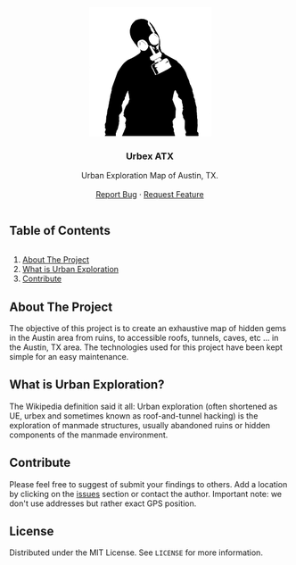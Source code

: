 <!-- PROJECT LOGO -->
<p align="center">
  <a href="https://github.com/mrauer/urbex-atx">
    <img src="images/logo.png" alt="Logo">
  </a>

  <h3 align="center">Urbex ATX</h3>

  <p align="center">
    Urban Exploration Map of Austin, TX.
    <br />
    <br />
    <a href="https://github.com/mrauer/urbex-atx/issues">Report Bug</a>
    ·
    <a href="https://github.com/mrauer/urbex-atx/issues">Request Feature</a>
  </p>
</p>

<!-- TABLE OF CONTENTS -->
<summary><h2 style="display: inline-block">Table of Contents</h2></summary>
  <ol>
    <li><a href="#about-the-project">About The Project</a></li>
    <li><a href="#what-is-urban-exploration">What is Urban Exploration</a></li>
    <li><a href="#contribute">Contribute</a></li>
  </ol>

<!-- ABOUT THE PROJECT -->
## About The Project

The objective of this project is to create an exhaustive map of hidden gems in the Austin area from ruins, to accessible roofs, tunnels, caves, etc ... in the Austin, TX area. The technologies used for this project have been kept simple for an easy maintenance.

<!--WHAT IS URBAN EXPLORATION -->
## What is Urban Exploration?

The Wikipedia definition said it all: Urban exploration (often shortened as UE, urbex and sometimes known as roof-and-tunnel hacking) is the exploration of manmade structures, usually abandoned ruins or hidden components of the manmade environment.

<!-- CONTRIBUTE -->
## Contribute

Please feel free to suggest of submit your findings to others. Add a location by clicking on the [issues](https://github.com/mrauer/urbex-atx/issues) section or contact the author. Important note: we don't use addresses but rather exact GPS position.

<!-- LICENSE -->
## License

Distributed under the MIT License. See `LICENSE` for more information.
